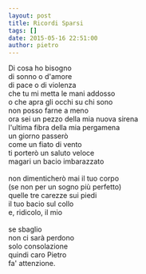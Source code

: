 ```yaml
---
layout: post
title: Ricordi Sparsi
tags: []
date: 2015-05-16 22:51:00
author: pietro
---
```

Di cosa ho bisogno<br/>di sonno o d'amore<br/>di pace o di violenza<br/>che tu mi metta le mani addosso<br/>o che apra gli occhi su chi sono<br/>non posso farne a meno<br/>ora sei un pezzo della mia nuova sirena<br/>l'ultima fibra della mia pergamena<br/>un giorno passerò<br/>come un fiato di vento<br/>ti porterò un saluto veloce<br/>magari un bacio imbarazzato<br/><br/>non dimenticherò mai il tuo corpo<br/>(se non per un sogno più perfetto)<br/>quelle tre carezze sui piedi<br/>il tuo bacio sul collo<br/>e, ridicolo, il mio <br/><br/>se sbaglio<br/>non ci sarà perdono<br/>solo consolazione<br/>quindi caro Pietro<br/>fa' attenzione.
